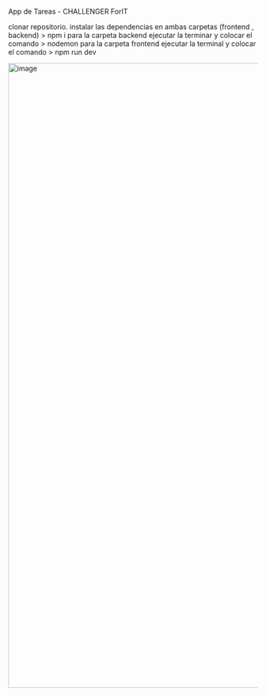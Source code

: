 App de Tareas - CHALLENGER ForIT

clonar repositorio.
instalar las dependencias en ambas carpetas (frontend , backend)  > npm i
para la carpeta backend ejecutar la terminar y colocar el comando  > nodemon
para la carpeta frontend ejecutar la terminal y colocar el comando > npm run dev

<img width="1261" alt="image" src="https://github.com/user-attachments/assets/5aff703e-9fb6-4a21-978d-c2899c3b3bb6" />
